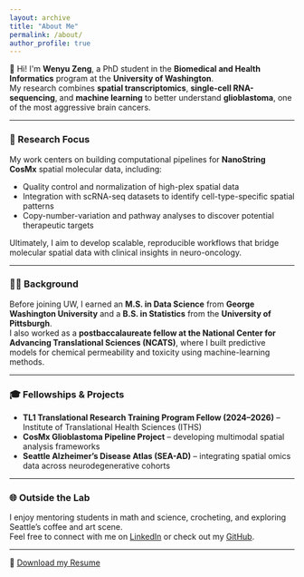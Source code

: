 ```yaml
---
layout: archive
title: "About Me"
permalink: /about/
author_profile: true
---
```


👋 Hi! I'm **Wenyu Zeng**, a PhD student in the **Biomedical and Health Informatics** program at the **University of Washington**.  
My research combines **spatial transcriptomics**, **single-cell RNA-sequencing**, and **machine learning** to better understand **glioblastoma**, one of the most aggressive brain cancers.

---

### 🧬 Research Focus
My work centers on building computational pipelines for **NanoString CosMx** spatial molecular data, including:
- Quality control and normalization of high-plex spatial data  
- Integration with scRNA-seq datasets to identify cell-type-specific spatial patterns  
- Copy-number-variation and pathway analyses to discover potential therapeutic targets  

Ultimately, I aim to develop scalable, reproducible workflows that bridge molecular spatial data with clinical insights in neuro-oncology.

---

### 🧑‍💻 Background
Before joining UW, I earned an **M.S. in Data Science** from **George Washington University** and a **B.S. in Statistics** from the **University of Pittsburgh**.  
I also worked as a **postbaccalaureate fellow at the National Center for Advancing Translational Sciences (NCATS)**, where I built predictive models for chemical permeability and toxicity using machine-learning methods.

---

### 🎓 Fellowships & Projects
- **TL1 Translational Research Training Program Fellow (2024–2026)** – Institute of Translational Health Sciences (ITHS)  
- **CosMx Glioblastoma Pipeline Project** – developing multimodal spatial analysis frameworks  
- **Seattle Alzheimer’s Disease Atlas (SEA-AD)** – integrating spatial omics data across neurodegenerative cohorts  

---

### 🌐 Outside the Lab
I enjoy mentoring students in math and science, crocheting, and exploring Seattle’s coffee and art scene.  
Feel free to connect with me on [LinkedIn](https://www.linkedin.com/in/wz96) or check out my [GitHub](https://github.com/wzeng96).

---

📄 [Download my Resume](../files/Resume_WZ.pdf)

